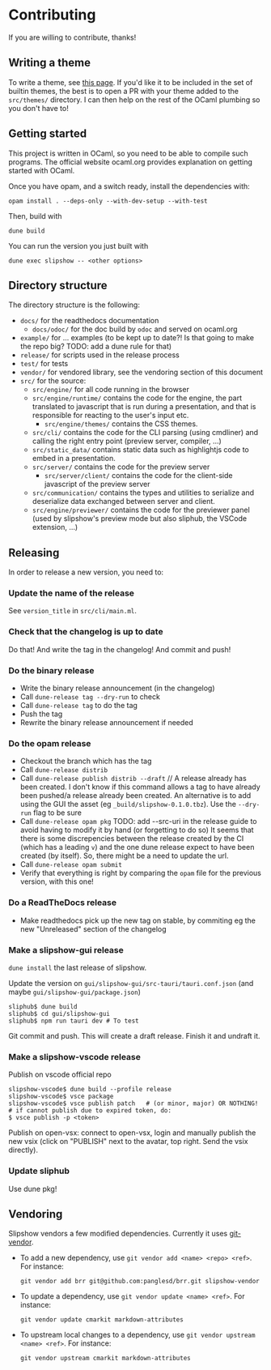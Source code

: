 # Contributing

If you are willing to contribute, thanks!

## Writing a theme

To write a theme, see [this page](https://slipshow.readthedocs.io/en/stable/themes.html). If you'd like it to be included in the set of builtin themes, the best is to open a PR with your theme added to the `src/themes/` directory. I can then help on the rest of the OCaml plumbing so you don't have to!

## Getting started

This project is written in OCaml, so you need to be able to compile such programs. The official website ocaml.org provides explanation on getting started with OCaml.

Once you have opam, and a switch ready, install the dependencies with:

```shell
opam install . --deps-only --with-dev-setup --with-test
```

Then, build with

```shell
dune build
```

You can run the version you just built with

```shell
dune exec slipshow -- <other options>
```

## Directory structure

The directory structure is the following:
- `docs/` for the readthedocs documentation
  - `docs/odoc/` for the doc build by `odoc` and served on ocaml.org
- `example/` for ... examples (to be kept up to date?! Is that going to make the repo big? TODO: add a dune rule for that)
- `release/` for scripts used in the release process
- `test/` for tests
- `vendor/` for vendored library, see the vendoring section of this document
- `src/` for the source:
  - `src/engine/` for all code running in the browser
  - `src/engine/runtime/` contains the code for the engine, the part translated to
    javascript that is run during a presentation, and that is responsible for
    reacting to the user's input etc.
    - `src/engine/themes/` contains the CSS themes.
  - `src/cli/` contains the code for the CLI parsing (using cmdliner) and calling
    the right entry point (preview server, compiler, ...)
  - `src/static_data/` contains static data such as highlightjs code to embed in a
    presentation.
  - `src/server/` contains the code for the preview server
    - `src/server/client/` contains the code for the client-side javascript of the preview server
  - `src/communication/` contains the types and utilities to serialize and
    deserialize data exchanged between server and client.
  - `src/engine/previewer/` contains the code for the previewer panel (used by
    slipshow's preview mode but also sliphub, the VSCode extension, ...)

## Releasing

In order to release a new version, you need to:

### Update the name of the release

See `version_title` in `src/cli/main.ml`.

### Check that the changelog is up to date

Do that! And write the tag in the changelog! And commit and push!

### Do the binary release

- Write the binary release announcement (in the changelog)
- Call `dune-release tag --dry-run` to check
- Call `dune-release tag` to do the tag
- Push the tag
- Rewrite the binary release announcement if needed

### Do the opam release

- Checkout the branch which has the tag
- Call `dune-release distrib`
- Call `dune-release publish distrib --draft` // A release already has been created. I don't know if this command allows a tag to have already been pushed/a release already been created.
  An alternative is to add using the GUI the asset (eg `_build/slipshow-0.1.0.tbz`).
  Use the `--dry-run` flag to be sure
- Call `dune-release opam pkg` TODO: add --src-uri in the release guide to avoid having to modify it by hand (or forgetting to do so)
  It seems that there is some discrepencies between the release created by the CI (which has a leading `v`) and the one dune release expect to have been created (by itself).
  So, there might be a need to update the url.
- Call `dune-release opam submit`
- Verify that everything is right by comparing the `opam` file for the previous version, with this one!

### Do a ReadTheDocs release

- Make readthedocs pick up the new tag on stable, by commiting eg the new "Unreleased" section of the changelog

### Make a slipshow-gui release

`dune install` the last release of slipshow.

Update the version on `gui/slipshow-gui/src-tauri/tauri.conf.json` (and maybe `gui/slipshow-gui/package.json`)

```
sliphub$ dune build
sliphub$ cd gui/slipshow-gui
sliphub$ npm run tauri dev # To test
```

Git commit and push. This will create a draft release. Finish it and undraft it.

### Make a slipshow-vscode release

Publish on vscode official repo

```
slipshow-vscode$ dune build --profile release
slipshow-vscode$ vsce package
slipshow-vscode$ vsce publish patch   # (or minor, major) OR NOTHING!
# if cannot publish due to expired token, do:
$ vsce publish -p <token>
```


Publish on open-vsx: connect to open-vsx, login and manually publish the new vsix (click on "PUBLISH" next to the avatar, top right. Send the vsix directly).

### Update sliphub

Use dune pkg!

## Vendoring

Slipshow vendors a few modified dependencies. Currently it uses
[git-vendor](https://github.com/brettlangdon/git-vendor).

- To add a new dependency, use `git vendor add <name> <repo> <ref>`. For instance:
  ```
  git vendor add brr git@github.com:panglesd/brr.git slipshow-vendor
  ```
- To update a dependency, use `git vendor update <name> <ref>`. For instance:

  ```
  git vendor update cmarkit markdown-attributes
  ```
- To upstream local changes to a dependency, use `git vendor upstream <name> <ref>`. For instance:
  ```
  git vendor upstream cmarkit markdown-attributes
  ```
